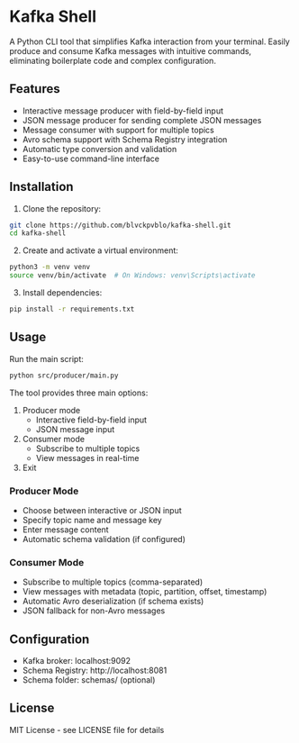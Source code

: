 # Kafka Shell

A Python CLI tool that simplifies Kafka interaction from your terminal. Easily produce and consume Kafka messages with intuitive commands, eliminating boilerplate code and complex configuration.

## Features

- Interactive message producer with field-by-field input
- JSON message producer for sending complete JSON messages
- Message consumer with support for multiple topics
- Avro schema support with Schema Registry integration
- Automatic type conversion and validation
- Easy-to-use command-line interface

## Installation

1. Clone the repository:

```bash
git clone https://github.com/blvckpvblo/kafka-shell.git
cd kafka-shell
```

2. Create and activate a virtual environment:

```bash
python3 -m venv venv
source venv/bin/activate  # On Windows: venv\Scripts\activate
```

3. Install dependencies:

```bash
pip install -r requirements.txt
```

## Usage

Run the main script:

```bash
python src/producer/main.py
```

The tool provides three main options:

1. Producer mode
   - Interactive field-by-field input
   - JSON message input
2. Consumer mode
   - Subscribe to multiple topics
   - View messages in real-time
3. Exit

### Producer Mode

- Choose between interactive or JSON input
- Specify topic name and message key
- Enter message content
- Automatic schema validation (if configured)

### Consumer Mode

- Subscribe to multiple topics (comma-separated)
- View messages with metadata (topic, partition, offset, timestamp)
- Automatic Avro deserialization (if schema exists)
- JSON fallback for non-Avro messages

## Configuration

- Kafka broker: localhost:9092
- Schema Registry: http://localhost:8081
- Schema folder: schemas/ (optional)

## License

MIT License - see LICENSE file for details
